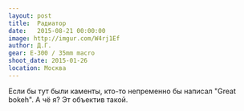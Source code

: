```yaml
---
layout: post
title:  Радиатор
date:   2015-08-21 00:00:00
image: http://imgur.com/W4rj1Ef
author: Д.Г.
gear: E-300 / 35mm macro
shoot_date: 2015-01-26
location: Москва
---
```


Если бы тут были каменты, кто-то непременно бы написал "Great bokeh". А чё я? Эт объектив такой.
